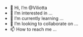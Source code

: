 - 👋 Hi, I’m @Viliotta
- 👀 I’m interested in ...
- 🌱 I’m currently learning ...
- 💞️ I’m looking to collaborate on ...
- 📫 How to reach me ...



